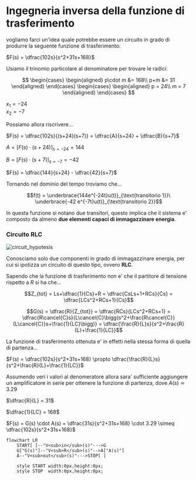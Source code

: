# Ingegneria inversa della funzione di trasferimento  

vogliamo farci un'idea quale potrebbe essere un circuito in grado di produrre la seguente funzione di trasferimento:  

$F(s) = \dfrac{102s}{s^2+31s+168}$  

Usiamo il trinomio particolare al denominatore per trovare le radici:   

$$
\begin{cases}
  \begin{aligned}
    p\cdot m &= 168\\
    p+m &= 31
  \end{aligned}
\end{cases}
\begin{cases}
  \begin{aligned}
    p = 24\\
    m = 7
  \end{aligned}
\end{cases}
$$

$x_1 = -24$  
$x_2 = -7$  

Possiamo allora riscrivere...  

$F(s) = \dfrac{102s}{(s+24)(s+7)} = \dfrac{A}{s+24} + \dfrac{B}{s+7}$  

$A = \bigg[F(s)\cdot (s+24)\bigg]_{s=-24} = 144$  

$B = \bigg[F(s)\cdot (s+7)\bigg]_{s=-7} = -42$  

$F(s) = \dfrac{144}{s+24} - \dfrac{42}{s+7}$  

Tornando nel dominio del tempo troviamo che...  

```math
f(t) = \underbrace{144e^{-24t}u(t)}_{\text{transitorio 1}}\ \underbrace{-42 e^{-7t}u(t)}_{\text{transitorio 2}}
```

In questa funzione si notano due transitori, questo implica che il sistema e' composto da almeno **due elementi capaci di immagazzinare energia**.  

### Circuito RLC  

![circuit_hypotesis](https://github.com/user-attachments/assets/a8d632d9-0eae-4ad3-b810-6b256aee1f9e)  

Conosciamo solo due componenti in grado di immagazzinare energia, per cui si ipotizza un circuito di questo tipo, ovvero **RLC**.  

Sapendo che la funzione di trasferimento non e' che il partitore di tensione rispetto a $R$ 
si ha che...  

```math
Z_{tot} = Ls+\dfrac{1}{Cs}+R = \dfrac{CsLs+1+RCs}{Cs} = \dfrac{LCs^2+RCs+1}{Cs}
```

```math
G(s) = \dfrac{R}{Z_{tot}} = \dfrac{RCs}{LCs^2+RCs+1} = \dfrac{R\cancel{C}s}{L\cancel{C}\bigg(s^2+\frac{R\cancel{C}}{L\cancel{C}}s+\frac{1}{LC}\bigg)} = \dfrac{\frac{R}{L}s}{s^2+\frac{R}{L}+\frac{1}{LC}}
```

La funzione di trasferimento ottenuta e' in effetti nella stessa forma di quella di partenza...  

$F(s) = \dfrac{102s}{s^2+31s+168} \propto \dfrac{\frac{R}{L}s}{s^2+\frac{R}{L}+\frac{1}{LC}}$  

Assumendo veri i valori al denomeratore allora sara' sufficiente aggiungere un amplificatore in serie per ottenere la funzione di partenza, dove $A(s) \simeq 3.29$  

$\dfrac{R}{L} = 31$  

$\dfrac{1}{LC} = 168$  

$F(s) = G(s) \cdot A(s) = \dfrac{31s}{s^2+31s+168} \cdot 3.29 \simeq \dfrac{102s}{s^2+31s+168}$  


```mermaid
flowchart LR
    START[ ]--"V<sub>in</sub>(s)"--->G
    G["G(s)"]--"V<sub>R</sub>(s)"-->A["A(s)"]
    A--"V<sub>out</sub>(s)"--->STOP[ ]

    style START width:0px,height:0px;
    style STOP  width:0px,height:0px;
```